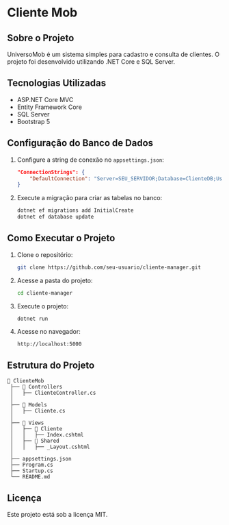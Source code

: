 # Cliente Mob

## Sobre o Projeto
UniversoMob é um sistema simples para cadastro e consulta de clientes. O projeto foi desenvolvido utilizando .NET Core e SQL Server.

## Tecnologias Utilizadas
- ASP.NET Core MVC
- Entity Framework Core
- SQL Server
- Bootstrap 5

## Configuração do Banco de Dados
1. Configure a string de conexão no `appsettings.json`:
   ```json
   "ConnectionStrings": {
       "DefaultConnection": "Server=SEU_SERVIDOR;Database=ClienteDB;User Id=SEU_USUARIO;Password=SUA_SENHA;"
   }
   ```
2. Execute a migração para criar as tabelas no banco:
   ```sh
   dotnet ef migrations add InitialCreate
   dotnet ef database update
   ```

## Como Executar o Projeto
1. Clone o repositório:
   ```sh
   git clone https://github.com/seu-usuario/cliente-manager.git
   ```
2. Acesse a pasta do projeto:
   ```sh
   cd cliente-manager
   ```
3. Execute o projeto:
   ```sh
   dotnet run
   ```
4. Acesse no navegador:
   ```
   http://localhost:5000
   ```

## Estrutura do Projeto
```
📂 ClienteMob
 ├── 📂 Controllers
 │   ├── ClienteController.cs
 │
 ├── 📂 Models
 │   ├── Cliente.cs
 │
 ├── 📂 Views
 │   ├── 📂 Cliente
 │   │   ├── Index.cshtml
 │   ├── 📂 Shared
 │   │   ├── _Layout.cshtml
 │
 ├── appsettings.json
 ├── Program.cs
 ├── Startup.cs
 └── README.md
```


## Licença
Este projeto está sob a licença MIT.
